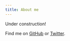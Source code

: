 ```yaml
---
title: About me
---
```


Under construction!


Find me on [GitHub](https://github.com/mitcc) or [Twitter](https://twitter.com/mitcc6).
